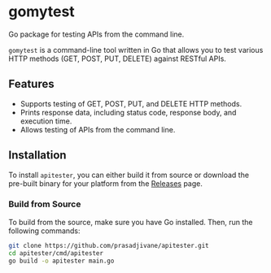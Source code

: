 # gomytest

Go package for testing APIs from the command line.

`gomytest` is a command-line tool written in Go that allows you to test various HTTP methods (GET, POST, PUT, DELETE) against RESTful APIs.

## Features

- Supports testing of GET, POST, PUT, and DELETE HTTP methods.
- Prints response data, including status code, response body, and execution time.
- Allows testing of APIs from the command line.

## Installation

To install `apitester`, you can either build it from source or download the pre-built binary for your platform from the [Releases](https://github.com/prasadjivane/apitester/releases) page.

### Build from Source

To build from the source, make sure you have Go installed. Then, run the following commands:

```bash
git clone https://github.com/prasadjivane/apitester.git
cd apitester/cmd/apitester
go build -o apitester main.go
